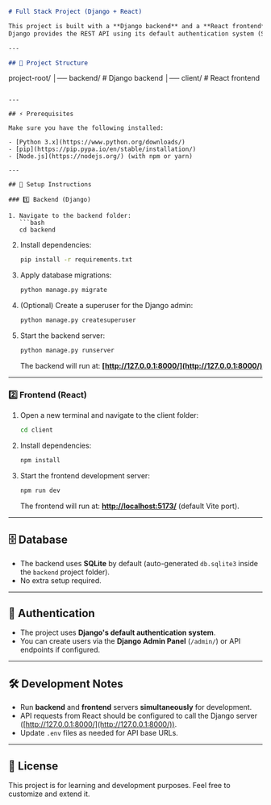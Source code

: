 ```markdown
# Full Stack Project (Django + React)

This project is built with a **Django backend** and a **React frontend**.  
Django provides the REST API using its default authentication system (SQLite as the database), while React serves as the client-side application.

---

## 📂 Project Structure

```

project-root/
│── backend/   # Django backend
│── client/    # React frontend

````

---

## ⚡ Prerequisites

Make sure you have the following installed:

- [Python 3.x](https://www.python.org/downloads/)
- [pip](https://pip.pypa.io/en/stable/installation/)
- [Node.js](https://nodejs.org/) (with npm or yarn)

---

## 🚀 Setup Instructions

### 1️⃣ Backend (Django)

1. Navigate to the backend folder:
   ```bash
   cd backend
````

2. Install dependencies:

   ```bash
   pip install -r requirements.txt
   ```

3. Apply database migrations:

   ```bash
   python manage.py migrate
   ```

4. (Optional) Create a superuser for the Django admin:

   ```bash
   python manage.py createsuperuser
   ```

5. Start the backend server:

   ```bash
   python manage.py runserver
   ```

   The backend will run at: **[http://127.0.0.1:8000/](http://127.0.0.1:8000/)**

---

### 2️⃣ Frontend (React)

1. Open a new terminal and navigate to the client folder:

   ```bash
   cd client
   ```

2. Install dependencies:

   ```bash
   npm install
   ```

3. Start the frontend development server:

   ```bash
   npm run dev
   ```

   The frontend will run at: **[http://localhost:5173/](http://localhost:5173/)** (default Vite port).

---

## 🗄️ Database

* The backend uses **SQLite** by default (auto-generated `db.sqlite3` inside the `backend` project folder).
* No extra setup required.

---

## 🔑 Authentication

* The project uses **Django's default authentication system**.
* You can create users via the **Django Admin Panel** (`/admin/`) or API endpoints if configured.

---

## 🛠️ Development Notes

* Run **backend** and **frontend** servers **simultaneously** for development.
* API requests from React should be configured to call the Django server ([http://127.0.0.1:8000/](http://127.0.0.1:8000/)).
* Update `.env` files as needed for API base URLs.

---

## 📜 License

This project is for learning and development purposes.
Feel free to customize and extend it.

```
